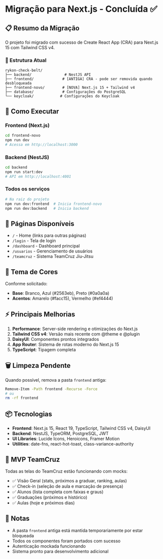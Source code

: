 # Migração para Next.js - Concluída ✅

## 📋 Resumo da Migração

O projeto foi migrado com sucesso de Create React App (CRA) para Next.js 15 com Tailwind CSS v4.

### 📂 Estrutura Atual

```
rykon-check-belt/
├── backend/               # NestJS API
├── frontend/             # [ANTIGA] CRA - pode ser removida quando desbloqueada
├── frontend-novo/        # [NOVA] Next.js 15 + Tailwind v4
├── database/             # Configurações do PostgreSQL
└── keycloak/            # Configurações do Keycloak
```

## 🚀 Como Executar

### Frontend (Next.js)
```bash
cd frontend-novo
npm run dev
# Acessa em http://localhost:3000
```

### Backend (NestJS)
```bash
cd backend
npm run start:dev
# API em http://localhost:4001
```

### Todos os serviços
```bash
# Na raiz do projeto
npm run dev:frontend  # Inicia frontend-novo
npm run dev:backend   # Inicia backend
```

## 📑 Páginas Disponíveis

- `/` - Home (links para outras páginas)
- `/login` - Tela de login
- `/dashboard` - Dashboard principal
- `/usuarios` - Gerenciamento de usuários
- `/teamcruz` - Sistema TeamCruz Jiu-Jitsu

## 🎨 Tema de Cores

Conforme solicitado:
- **Base**: Branco, Azul (#2563eb), Preto (#0a0a0a)
- **Acentos**: Amarelo (#facc15), Vermelho (#ef4444)

## ⚡ Principais Melhorias

1. **Performance**: Server-side rendering e otimizações do Next.js
2. **Tailwind CSS v4**: Versão mais recente com @theme e @plugin
3. **DaisyUI**: Componentes prontos integrados
4. **App Router**: Sistema de rotas moderno do Next.js 15
5. **TypeScript**: Tipagem completa

## 🗑️ Limpeza Pendente

Quando possível, remova a pasta `frontend` antiga:
```bash
Remove-Item -Path frontend -Recurse -Force
# ou
rm -rf frontend
```

## 📦 Tecnologias

- **Frontend**: Next.js 15, React 19, TypeScript, Tailwind CSS v4, DaisyUI
- **Backend**: NestJS, TypeORM, PostgreSQL, JWT
- **UI Libraries**: Lucide Icons, Heroicons, Framer Motion
- **Utilities**: date-fns, react-hot-toast, class-variance-authority

## 🔄 MVP TeamCruz

Todas as telas do TeamCruz estão funcionando com mocks:
- ✅ Visão Geral (stats, próximos a graduar, ranking, aulas)
- ✅ Check-in (seleção de aula e marcação de presença)
- ✅ Alunos (lista completa com faixas e graus)
- ✅ Graduações (próximos e histórico)
- ✅ Aulas (hoje e próximos dias)

## 📝 Notas

- A pasta `frontend` antiga está mantida temporariamente por estar bloqueada
- Todos os componentes foram portados com sucesso
- Autenticação mockada funcionando
- Sistema pronto para desenvolvimento adicional
